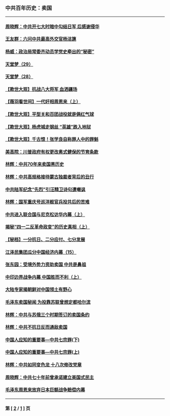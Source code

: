 ### 中共百年历史：卖国
---
#### [周晓辉：中共开七大时暗中勾结日军 后感谢侵华](../../pages/nf1176117/n12921960.md?05290430) 
#### [王友群：六问中共最高外交官杨洁篪](../../pages/nf1176117/n12836495.md?05290430) 
#### [杨威：政治局常委齐动员学党史牵出的“秘密”](../../pages/nf1176117/n12764642.md?05290430) 
#### [天堂梦（29）](../../pages/nf1176117/n12408465.md?05290430) 
#### [天堂梦（28）](../../pages/nf1176117/n12408309.md?05290430) 
#### [【欺世大观】抗战八大将军 血洒疆场](../../pages/nf1176117/n12357044.md?05290430) 
#### [【薇羽看世间】一代奸相周恩来（上）](../../pages/nf1176117/n12401109.md?05290430) 
#### [【欺世大观】平型关和百团战役就是俩红气球](../../pages/nf1176117/n12359157.md?05290430) 
#### [【欺世大观】杨虎城走钢丝 “英雄”跌入地狱](../../pages/nf1176117/n12358840.md?05290430) 
#### [【欺世大观】千古恨！张学良自称罪人中的罪魁](../../pages/nf1176117/n12358629.md?05290430) 
#### [美高院：川普政府有权更改奥式健保的节育条款](../../pages/nf1176117/n12242171.md?05290430) 
#### [林辉：中共70年来卖国黑历史](../../pages/nf1176117/n11552181.md?05290430) 
#### [林辉：中共高规格接待蒙古独裁者背后的丑行](../../pages/nf1176117/n11225005.md?05290430) 
#### [中共陆军纪念“先烈”引汪精卫诗句遭嘲讽](../../pages/nf1176117/n11153345.md?05290430) 
#### [林辉：国军重庆号巡洋舰官兵投共后的苦难](../../pages/nf1176117/n10997801.md?05290430) 
#### [中共进入联合国与尼克松访华内幕（上）](../../pages/nf1176117/n10138788.md?05290430) 
#### [揭秘“四一二反革命政变”的历史真相（上）](../../pages/nf1176117/n9996650.md?05290430) 
#### [【秘档】一分抗日、二分应付、七分发展](../../pages/nf1176117/n9331484.md?05290430) 
#### [江泽民集团瓜分中国经济内幕（15）](../../pages/nf1176117/n9268584.md?05290430) 
#### [张东园：受境外势力资助卖国 中共是鼻祖](../../pages/nf1176117/n9272480.md?05290430) 
#### [中印边界战争内幕 中国胜而不利（上）](../../pages/nf1176117/n9252458.md?05290430) 
#### [大陆专家揭朝鲜对中国领土有野心](../../pages/nf1176117/n9074056.md?05290430) 
#### [毛泽东卖国秘闻 为投靠苏联曾想定都哈尔滨](../../pages/nf1176117/n9058631.md?05290430) 
#### [林辉：中共与苏俄三个时期签订的卖国条约](../../pages/nf1176117/n9036062.md?05290430) 
#### [林辉：中共不抗日反而通敌卖国](../../pages/nf1176117/n8840492.md?05290430) 
#### [中国人应知的重要事—中共七宗罪(下)](../../pages/nf1176117/n8823799.md?05290430) 
#### [中国人应知的重要事—中共七宗罪(上)](../../pages/nf1176117/n8819770.md?05290430) 
#### [林辉：中共如同变色龙 十八次修改党章](../../pages/nf1176117/n8811129.md?05290430) 
#### [周晓辉：中共七十年前曾承诺建立美国式民主](../../pages/nf1176117/n8809061.md?05290430) 
#### [毛泽东周恩来放弃日本巨额战争赔偿内幕](../../pages/nf1176117/n8697753.md?05290430) 

---
#### 第 [ [2](./2.md?05290430) / [1](./1.md?05290430) ] 页
